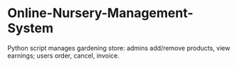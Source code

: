 # Online-Nursery-Management-System
Python script manages gardening store: admins add/remove products, view earnings; users order, cancel, invoice. 

	
	
				
					
